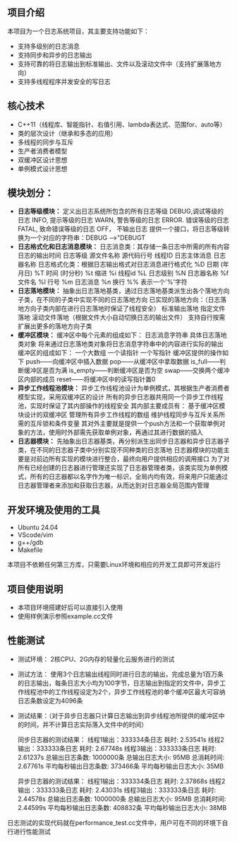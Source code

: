## 项目介绍

本项目为一个日志系统项目，其主要支持功能如下：

- 支持多级别的日志消息
- 支持同步和异步的日志输出
- 支持可靠的将日志输出到标准输出、文件以及滚动文件中（支持扩展落地方向）
- 支持多线程程序并发安全的写日志

## 核心技术

- C++11（线程库、智能指针、右值引用、lambda表达式、范围for、auto等）
- 类的层次设计（继承和多态的应用）
- 多线程的同步与互斥
- 生产者消费者模型
- 双缓冲区设计思想
- 单例模式设计思想

## 模块划分：

- **日志等级模块：**
  定义出日志系统所包含的所有日志等级
  		DEBUG,调试等级的日志
  		INFO,    提示等级的日志
  		WARN,  警告等级的日志
  		ERROR. 错误等级的日志
  		FATAL,  致命错误等级的日志
  		OFF，   不输出日志
  提供一个接口，将日志等级转换为一个对应的字符串：DEBUG —>"DEBUGT
- **日志格式化和日志消息模块：**
  日志消息类：其存储一条日志中所需的所有内容
  		日志的输出时间
  		日志等级
  		源文件名称
  		源代码行号
  		线程ID
  		日志主体消息
  		日志器名称
  日志格式化类：根据日志输出格式对日志消息进行格式化
  		%D 日期 (年月日)
  		%T 时间 (时分秒)
  		%t 缩进
  		%i 线程id
  		%L 日志级别
  		%N 日志器名称
  		%f 文件名
  		%l 行号
  		%m 日志消息
  		%n 换行
  		%% 表示一个'%'字符
- **日志落地模块：**
  抽象出日志落地基类，通过日志落地基类派生出各个落地方向子类，在不同的子类中实现不同的日志落地方向
  已实现的落地方向：（日志落地方向子类内部在进行日志落地时保证了线程安全）
  		标准输出落地
  		指定文件落地
  		滚动文件落地（根据文件大小自动切换日志的输出文件）
  支持自行按需扩展出更多的落地方向子类
- **缓冲区模块：**
  缓冲区中每个元素的组成如下：
  		日志消息字符串
  		具体日志落地类对象
  将来通过日志落地类对象将日志消息字符串中的内容进行实际的输出
  缓冲区的组成如下：
  		一个大数组
  		一个读指针
  		一个写指针
  缓冲区提供的操作如下
  		push——向缓冲区中插入数据
  		pop——从缓冲区中拿取数据
  		is_full——判断缓冲区是否为满
  		is_empty——判断缓冲区是否为空
  		swap——交换两个缓冲区内部的成员
  		reset——将缓冲区中的读写指针置0
- **异步工作线程池模块：**
  异步工作线程池设计为单例模式，其根据生产者消费者模型实现，采用双缓冲区的设计
  所有的异步日志器共用同一个异步工作线程池，实现时保证了其内部操作的线程安全
  其内部主要成员有：
  		基于缓冲区模块设计的双缓冲区
  		管理所有异步工作线程的数组
  		维护线程同步与互斥关系所需的互斥锁和条件变量
  其对外主要就是提供一个push方法和一个获取单例对象的方法，使用时外部需先获取单例对象，再通过其进行数据的插入
- **日志器模块：**
  先抽象出日志器基类，再分别派生出同步日志器和异步日志器子类，在不同的日志器子类中分别实现不同种类的日志落地
  日志器模块的功能主要是对前边所有实现的模块进行整合，最终向用户提供相应的调用接口
  为了对所有已经创建的日志器进行管理还实现了日志器管理者类，该类实现为单例模式，所有的日志器都以名字作为唯一标识，全局内均有效，将来用户只能通过日志器管理者来添加和获取日志器，从而达到对日志器全局范围内管理

## 开发环境及使用的工具

- Ubuntu 24.04
- VScode/vim
- g++/gdb
- Makefile

本项目不依赖任何第三方库，只需要Linux环境和相应的开发工具即可开发运行

## 项目使用说明

- 本项目环境搭建好后可以直接引入使用
- 使用样例演示参照example.cc文件

## 性能测试

- 测试环境：
  2核CPU、2G内存的轻量化云服务进行的测试

- 测试方法：
  使用3个日志输出线程同时进行日志的输出，完成总量为1百万条的日志输出，每条日志大小均为100字节，日志输出到指定的文件中，异步工作线程池中的工作线程设定为2个，异步工作线程池的单个缓冲区最大可容纳日志条数设定为4096条

- 测试结果：（对于异步日志器只计算日志输出到异步线程池所提供的缓冲区中的时间，并不计算日志实际落入文件中的时间）

  同步日志器的测试结果：
  线程1输出：333334条日志 耗时: 2.53541s
  线程2输出：333333条日志 耗时: 2.67748s
  线程3输出：333333条日志 耗时: 2.61237s
  总输出日志条数: 1000000条
  总输出日志大小: 95MB
  总消耗时间: 2.67761s
  平均每秒输出日志条数: 373466条
  平均每秒输出日志大小: 35MB

  异步日志器的测试结果：
  线程1输出：333334条日志 耗时: 2.37868s
  线程2输出：333333条日志 耗时: 2.43031s
  线程3输出：333333条日志 耗时: 2.44578s
  总输出日志条数: 1000000条
  总输出日志大小: 95MB
  总消耗时间: 2.44599s
  平均每秒输出日志条数: 408832条
  平均每秒输出日志大小: 38MB

日志测试的实现代码就在performance_test.cc文件中，用户可在不同的环境下自行进行性能测试
